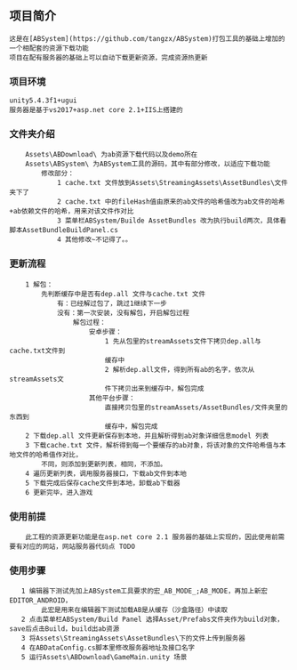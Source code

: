 
## 项目简介
    这是在[ABSystem](https://github.com/tangzx/ABSystem)打包工具的基础上增加的一个相配套的资源下载功能
    项目在配有服务器的基础上可以自动下载更新资源，完成资源热更新
    
### 项目环境
    unity5.4.3f1+ugui
    服务器是基于vs2017+asp.net core 2.1+IIS上搭建的
    
### 文件夹介绍
        Assets\ABDownload\ 为ab资源下载代码以及demo所在
        Assets\ABSystem\ 为ABSystem工具的源码，其中有部分修改，以适应下载功能
            修改部分：
                1 cache.txt 文件放到Assets\StreamingAssets\AssetBundles\文件夹下了
                2 cache.txt 中的fileHash值由原来的ab文件的哈希值改为ab文件的哈希+ab依赖文件的哈希，用来对该文件作对比
                3 菜单栏ABSystem/Builde AssetBundles 改为执行build两次，具体看脚本AssetBundleBuildPanel.cs
                4 其他修改~不记得了。。
                
### 更新流程
        1 解包：
            先判断缓存中是否有dep.all 文件与cache.txt 文件
                有：已经解过包了，跳过1继续下一步
                没有：第一次安装，没有解包，开启解包过程
                    解包过程：
                        安卓步骤：
                            1 先从包里的streamAssets文件下拷贝dep.all与cache.txt文件到
                            缓存中
                            2 解析dep.all文件，得到所有ab的名字，依次从streamAssets文
                            件下拷贝出来到缓存中，解包完成
                        其他平台步骤：
                            直接拷贝包里的streamAssets/AssetBundles/文件夹里的东西到
                            缓存中，解包完成                            
        2 下载dep.all 文件更新保存到本地，并且解析得到ab对象详细信息model 列表
        3 下载cache.txt 文件，解析得到每一个要缓存的ab对象，将该对象的文件哈希值与本地文件的哈希值作对比，
            不同，则添加到更新列表，相同，不添加。
        4 遍历更新列表，调用服务器接口，下载ab文件到本地
        5 下载完成后保存cache文件到本地，卸载ab下载器
        6 更新完毕，进入游戏

### 使用前提
        此工程的资源更新功能是在asp.net core 2.1 服务器的基础上实现的，因此使用前需要有对应的网站，网站服务器代码点 TODO

### 使用步骤
       1 编辑器下测试先加上ABSystem工具要求的宏_AB_MODE_;AB_MODE，再加上新宏EDITOR_ANDROID，
            此宏是用来在编辑器下测试加载AB是从缓存（沙盒路径）中读取
       2 点击菜单栏ABSystem/Build Panel 选择Asset/Prefabs文件夹作为build对象，save后点击Build，build出ab资源
       3 将Assets\StreamingAssets\AssetBundles\下的文件上传到服务器
       4 在ABDataConfig.cs脚本里修改服务器地址及接口名字
       5 运行Assets\ABDownload\GameMain.unity 场景
       
       
       
       
       
       
       
       
